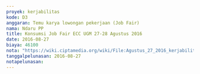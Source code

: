 ```yaml
---
proyek: kerjabilitas
kode: D3
anggaran: Temu karya lowongan pekerjaan (Job Fair)
nama: Ndaru PP
title: Konsumsi Job Fair ECC UGM 27-28 Agustus 2016
date: 2016-08-27
biaya: 46100
nota: "https://wiki.ciptamedia.org/wiki/File:Agustus_27_2016_kerjabilitas_D3_snack_dan_minuman_careerday_ugm_ndaru.jpg"
tanggalpelunasan: 2016-08-27
notapelunasan:
---
```


